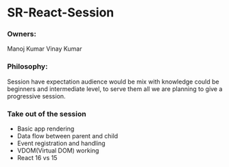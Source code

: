 # SR-React-Session


### Owners: 
Manoj Kumar
Vinay Kumar

### Philosophy:
Session have expectation audience would be mix with knowledge could be beginners and intermediate level, to serve them all we are planning to give a progressive session. 

### Take out of the session 
* Basic app rendering 
* Data flow between parent and child 
* Event registration and handling 
* VDOM(Virtual DOM) working 
* React 16 vs 15 

